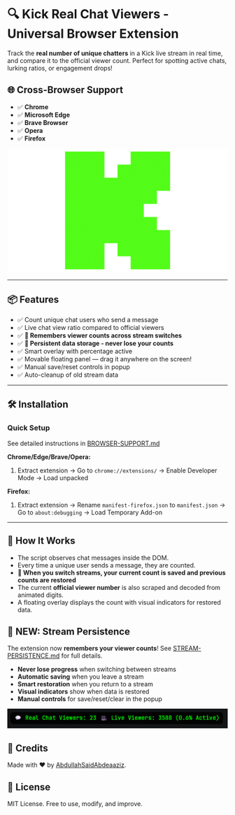 # 🔍 Kick Real Chat Viewers - Universal Browser Extension

Track the **real number of unique chatters** in a Kick live stream in real time, and compare it to the official viewer count. Perfect for spotting active chats, lurking ratios, or engagement drops!

## 🌐 **Cross-Browser Support**
- ✅ **Chrome** 
- ✅ **Microsoft Edge**
- ✅ **Brave Browser**
- ✅ **Opera**
- ✅ **Firefox**

![Screenshot](icon.png)

---

## 📦 Features

- ✅ Count unique chat users who send a message
- ✅ Live chat view ratio compared to official viewers
- ✅ **🔄 Remembers viewer counts across stream switches**
- ✅ **💾 Persistent data storage - never lose your counts**
- ✅ Smart overlay with percentage active
- ✅ Movable floating panel — drag it anywhere on the screen!
- ✅ Manual save/reset controls in popup
- ✅ Auto-cleanup of old stream data

---

## 🛠️ Installation

### **Quick Setup** 
See detailed instructions in [BROWSER-SUPPORT.md](BROWSER-SUPPORT.md)

**Chrome/Edge/Brave/Opera:**
1. Extract extension → Go to `chrome://extensions/` → Enable Developer Mode → Load unpacked

**Firefox:**  
1. Extract extension → Rename `manifest-firefox.json` to `manifest.json` → Go to `about:debugging` → Load Temporary Add-on

---

## 💬 How It Works

- The script observes chat messages inside the DOM.
- Every time a unique user sends a message, they are counted.
- **🔄 When you switch streams, your current count is saved and previous counts are restored**
- The current **official viewer number** is also scraped and decoded from animated digits.
- A floating overlay displays the count with visual indicators for restored data.

## 🔄 **NEW: Stream Persistence**

The extension now **remembers your viewer counts**! See [STREAM-PERSISTENCE.md](STREAM-PERSISTENCE.md) for full details.

- **Never lose progress** when switching between streams
- **Automatic saving** when you leave a stream  
- **Smart restoration** when you return to a stream
- **Visual indicators** show when data is restored
- **Manual controls** for save/reset/clear in the popup

![overlay](./overlay.png)


## 🧠 Credits

Made with ❤️ by [AbdullahSaidAbdeaaziz](https://www.github.com/AbdullahSaidAbdeaaziz).

## 📜 License

MIT License. Free to use, modify, and improve.
